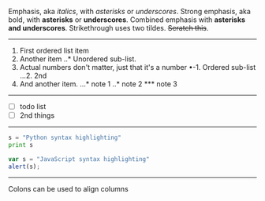 Emphasis, aka *italics*, with *asterisks* or *underscores*.
Strong emphasis, aka bold, with **asterisks** or **underscores**.
Combined emphasis with **asterisks and underscores**.
Strikethrough uses two tildes. ~~Seratch this~~.

---

1. First ordered list item
2. Another item
..* Unordered sub-list.
3. Actual numbers don't matter, just that it's a number
•-1. Ordered sub-list
...2. 2nd
4. And another item.
...* note 1
..* note 2
*** note 3

---

- [ ] todo list
- [ ] 2nd things

---

```py
s = "Python syntax highlighting"
print s
```

```js
var s = "JavaScript syntax highlighting"
alert(s);
```

---

Colons can be used to align columns


